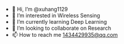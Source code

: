- 👋 Hi, I’m @xuhang1129
- 👀 I’m interested in Wireless Sensing
- 🌱 I’m currently learning Deep Learning
- 💞️ I’m looking to collaborate on Research
- 📫 How to reach me 1434429935@qq.com

<!---
xuhang1129/xuhang1129 is a ✨ special ✨ repository because its `README.md` (this file) appears on your GitHub profile.
You can click the Preview link to take a look at your changes.
--->
